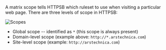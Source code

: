 A matrix scope tells HTTPSB which ruleset to use when visiting a particular web page. There are three levels of scope in HTTPSB:

![Scopes](https://raw2.github.com/gorhill/httpswitchboard/b80b342b153c0921feef9f9d0b700942bed80aff/doc/img/about-scopes-1.png)

- Global scope -- identified as `*` (this scope is always present)
- Domain-level scope (example above: `http://*.arstechnica.com`)
- Site-level scope (example: `http://arstechnica.com`)

